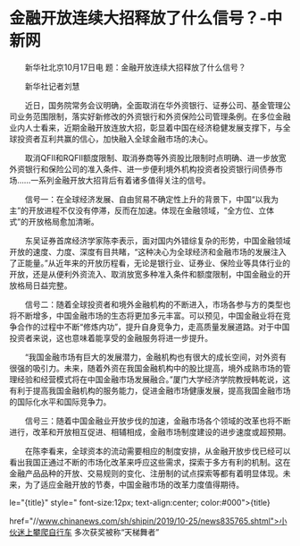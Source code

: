 # 金融开放连续大招释放了什么信号？-中新网

　　新华社北京10月17日电 题：金融开放连续大招释放了什么信号？

　　新华社记者刘慧

　　近日，国务院常务会议明确，全面取消在华外资银行、证券公司、基金管理公司业务范围限制，落实好新修改的外资银行和外资保险公司管理条例。在多位金融业内人士看来，近期金融开放连放大招，彰显着中国在经济稳健发展支撑下，与全球投资者互利共赢的信心，加快融入全球金融市场的决心。

　　取消QFII和RQFII额度限制、取消券商等外资股比限制时点明确、进一步放宽外资银行和保险公司的准入条件、进一步便利境外机构投资者投资银行间债券市场……一系列金融开放大招背后有着诸多值得关注的信号。

　　信号一：在全球经济发展、自由贸易不确定性上升的背景下，中国“以我为主”的开放进程不仅没有停滞，反而在加速。体现在金融领域，“全方位、立体式”的开放格局愈加清晰。

　　东吴证券首席经济学家陈李表示，面对国内外错综复杂的形势，中国金融领域开放的速度、力度、深度有目共睹，“这种决心为全球经济和金融市场的发展注入了正能量。”从近年来的开放历程看，无论是银行业、证券业、保险业等具体行业的开放，还是从便利外资流入、取消放宽多种准入条件和额度限制，中国金融业的开放格局日益完整。

　　信号二：随着全球投资者和境外金融机构的不断进入，市场各参与方的类型也将不断增多，中国金融市场的生态将更加多元丰富。可以预见，中国金融业将在竞争合作的过程中不断“修炼内功”，提升自身竞争力，走高质量发展道路。对于中国投资者来说，这也意味着能享受的金融服务将进一步提升。

　　“我国金融市场有巨大的发展潜力，金融机构也有很大的成长空间，对外资有很强的吸引力。未来，随着外资在我国金融机构中的股比提高，境外成熟市场的管理经验和经营模式将在中国金融市场发展融合。”厦门大学经济学院教授韩乾说，这有利于提高我国金融机构的服务能力，促进金融市场健康发展，提高我国金融市场的国际化水平和国际竞争力。

　　信号三：随着中国金融业开放步伐的加速，金融市场各个领域的改革也将不断进行，改革和开放相互促进、相辅相成，金融市场制度建设的进步速度或超预期。

　　在陈李看来，全球资本的流动需要相应的制度安排，从金融开放步伐已经可以看出我国正通过不断的市场化改革来呼应这些需求，探索于多方有利的机制。这在金融产品品种的开放、交易规则的变化、注册制的试点探索等都有着明显体现。未来，为了适应金融开放的节奏，中国金融市场的改革力度值得期待。

le="{title}" style=" font-size:12px; text-align:center; color:#000">{title}

href="//www.chinanews.com/sh/shipin/2019/10-25/news835765.shtml">小伙迷上攀爬自行车 多次获奖被称“天梯舞者”
